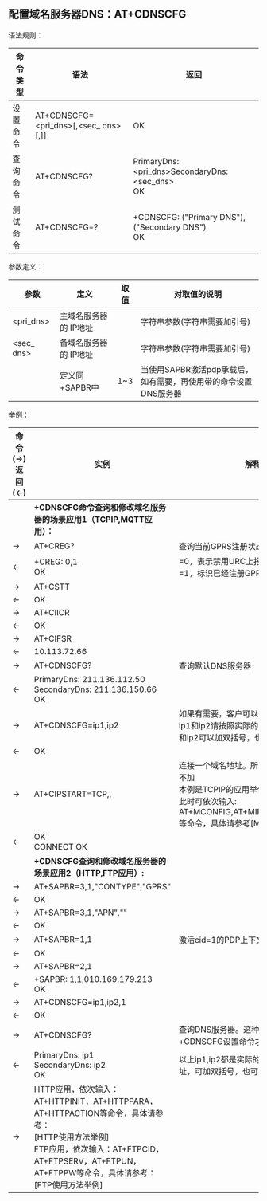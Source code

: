 ## 配置域名服务器DNS：AT+CDNSCFG

语法规则：

| 命令类型 | 语法                                      | 返回                                                |
| -------- | ----------------------------------------- | --------------------------------------------------- |
| 设置命令 | AT+CDNSCFG=<pri_dns>[,<sec_ dns>[,<cid>]] | OK                                                  |
| 查询命令 | AT+CDNSCFG?                               | PrimaryDns: <pri_dns>SecondaryDns: <sec_dns> <br>OK |
| 测试命令 | AT+CDNSCFG=?                              | +CDNSCFG: ("Primary DNS"),("Secondary DNS") <br>OK  |

 

参数定义：

| 参数       | 定义                  | 取值 | 对取值的说明                                                 |
| ---------- | --------------------- | ---- | ------------------------------------------------------------ |
| <pri_dns>  | 主域名服务器的 IP地址 |      | 字符串参数(字符串需要加引号)                                 |
| <sec_ dns> | 备域名服务器的 IP地址 |      | 字符串参数(字符串需要加引号)                                 |
| <cid>      | 定义同+SAPBR中<cid>   | 1~3  | 当使用SAPBR激活pdp承载后，如有需要，再使用带<cid>的命令设置DNS服务器 |

举例：

| 命令(→)返回(←) | 实例                                                         | 解释和说明                                                   |
| -------------- | ------------------------------------------------------------ | ------------------------------------------------------------ |
|                | **+CDNSCFG命令查询和修改域名服务器的场景应用1（TCPIP,MQTT应用）：** |                                                              |
| →              | AT+CREG?                                                     | 查询当前GPRS注册状态                                         |
| ←              | +CREG: 0,1 <br>OK                                            | <n>=0，表示禁用URC上报<br><stat>=1，标识已经注册GPRS网络，而且是本地网 |
| →              | AT+CSTT                                                      |                                                              |
| ←              | OK                                                           |                                                              |
| →              | AT+CIICR                                                     |                                                              |
| ←              | OK                                                           |                                                              |
| →              | AT+CIFSR                                                     |                                                              |
| ←              | 10.113.72.66                                                 |                                                              |
| →              | AT+CDNSCFG?                                                  | 查询默认DNS服务器                                            |
| ←              | PrimaryDns: 211.136.112.50<br>SecondaryDns: 211.136.150.66 <br>OK |                                                              |
| →              | AT+CDNSCFG=ip1,ip2                                           | 如果有需要，客户可以修改DNS服务器<br>ip1和ip2请按照实际的dns服务器地址输入，ip1和ip2可以加双括号，也可以不加 |
| ←              | OK                                                           |                                                              |
| →              | AT+CIPSTART=TCP,<server domain>,<port>                       | 连接一个域名地址。所有参数可加双括号，也可不加 <br>本例是TCPIP的应用举例。如果是MQTT应用，此时可依次输入: <br>AT+MCONFIG,AT+MIPSTART,AT+MCONNECT等命令，具体请参考[MQTT使用方法举例] |
| ←              | OK <br>CONNECT OK                                            |                                                              |
|                | **+CDNSCFG查询和修改域名服务器的场景应用2（HTTP,FTP应用）:** |                                                              |
| →              | AT+SAPBR=3,1,"CONTYPE","GPRS"                                |                                                              |
| ←              | OK                                                           |                                                              |
| →              | AT+SAPBR=3,1,"APN",""                                        |                                                              |
| ←              | OK                                                           |                                                              |
| →              | AT+SAPBR=1,1                                                 | 激活cid=1的PDP上下文                                         |
| ←              | OK                                                           |                                                              |
| →              | AT+SAPBR=2,1                                                 |                                                              |
| ←              | +SAPBR: 1,1,010.169.179.213 <br>OK                           |                                                              |
| →              | AT+CDNSCFG=ip1,ip2,1                                         |                                                              |
| ←              | OK                                                           |                                                              |
| →              | AT+CDNSCFG?                                                  | 查询DNS服务器。这种应用场景，必须要先执行+CDNSCFG设置命令才能查询 |
| ←              | PrimaryDns: ip1<br>SecondaryDns: ip2 <br>OK                  | 以上ip1,ip2都是实际的DNS域名服务器的ip地址，可加双括号，也可不加 |
| →              | HTTP应用，依次输入：AT+HTTPINIT，AT+HTTPPARA，AT+HTTPACTION等命令，具体请参考：<br>[HTTP使用方法举例]<br>FTP应用，依次输入：AT+FTPCID，AT+FTPSERV，AT+FTPUN，AT+FTPPW等命令，具体请参考：<br>[FTP使用方法举例] |                                                              |
